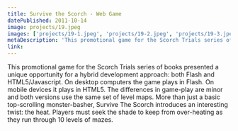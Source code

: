 ```yaml
---
title: Survive the Scorch - Web Game
datePublished: 2011-10-14
image: projects/19.jpeg
images: ['projects/19-1.jpeg', 'projects/19-2.jpeg', 'projects/19-3.jpeg', 'projects/19-4.jpeg']
metaDescription: 'This promotional game for the Scorch Trials series of books presented a unique opportunity for a hybrid development approach: both Flash and HTML5/Javascript.'
link:
---
```


This promotional game for the Scorch Trials series of books presented a unique opportunity for a hybrid development approach: both Flash and HTML5/Javascript. On desktop computers the game plays in Flash. On mobile devices it plays in HTML5. The differences in game-play are minor and both versions use the same set of level maps. More than just a basic top-scrolling monster-basher, Survive The Scorch introduces an interesting twist: the heat. Players must seek the shade to keep from over-heating as they run through 10 levels of mazes.
